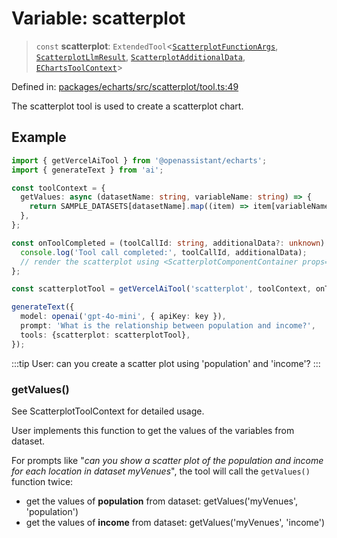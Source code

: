 # Variable: scatterplot

> `const` **scatterplot**: `ExtendedTool`\<[`ScatterplotFunctionArgs`](../type-aliases/ScatterplotFunctionArgs.md), [`ScatterplotLlmResult`](../type-aliases/ScatterplotLlmResult.md), [`ScatterplotAdditionalData`](../type-aliases/ScatterplotAdditionalData.md), [`EChartsToolContext`](../type-aliases/EChartsToolContext.md)\>

Defined in: [packages/echarts/src/scatterplot/tool.ts:49](https://github.com/GeoDaCenter/openassistant/blob/2c7e2a603db0fcbd6603996e5ea15006191c5f7f/packages/echarts/src/scatterplot/tool.ts#L49)

The scatterplot tool is used to create a scatterplot chart.

## Example

```typescript
import { getVercelAiTool } from '@openassistant/echarts';
import { generateText } from 'ai';

const toolContext = {
  getValues: async (datasetName: string, variableName: string) => {
    return SAMPLE_DATASETS[datasetName].map((item) => item[variableName]);
  },
};

const onToolCompleted = (toolCallId: string, additionalData?: unknown) => {
  console.log('Tool call completed:', toolCallId, additionalData);
  // render the scatterplot using <ScatterplotComponentContainer props={additionalData} />
};

const scatterplotTool = getVercelAiTool('scatterplot', toolContext, onToolCompleted);

generateText({
  model: openai('gpt-4o-mini', { apiKey: key }),
  prompt: 'What is the relationship between population and income?',
  tools: {scatterplot: scatterplotTool},
});
```

:::tip
User: can you create a scatter plot using 'population' and 'income'?
:::

### getValues()

See ScatterplotToolContext for detailed usage.

User implements this function to get the values of the variables from dataset.

For prompts like "_can you show a scatter plot of the population and income for each location in dataset myVenues_", the tool will
call the `getValues()` function twice:
- get the values of **population** from dataset: getValues('myVenues', 'population')
- get the values of **income** from dataset: getValues('myVenues', 'income')

